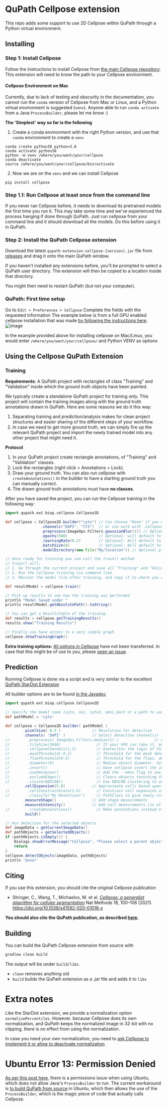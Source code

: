 # QuPath Cellpose extension

This repo adds some support to use 2D Cellpose within QuPath through a Python virtual environment.


## Installing

### Step 1: Install Cellpose

Follow the instructions to install Cellpose from [the main Cellpose repository](https://github.com/mouseland/cellpose).
This extension will need to know the path to your Cellpose environment.

#### Cellpose Environment on Mac
Currently, due to lack of testing and obscurity in the documentation, you cannot run the `conda` version of Cellpose from Mac or Linux, and a Python virtual environment is suggested (`venv`). Anyone able to run `conda activate` from a Java `ProcessBuilder`, please let me know :)

**The 'Simplest' way so far is the following**
1. Create a conda environment with the right Python version, and use that `conda` environment to create a `venv`
```
conda create python38 python=3.8
conda activate python38
python -m venv /where/you/want/your/cellpose
conda deactivate
source /where/you/want/your/cellpose/bin/activate
```
2. Now we are on the `venv` and we can install Cellpose
```
pip install cellpose 
```

### Step 1.1: Run Cellpose at least once from the command line

If you never ran Cellpose before, it needs to download its pretrained models the first time you run it. This may take some time and we've experienced the process hanging if done through QuPath. Just run cellpose from your command line and it should download all the models. Do this before using it in QuPath.

### Step 2: Install the QuPath Cellpose extension
Download the latest `qupath-extension-cellpose-[version].jar` file from [releases](https://github.com/biop/qupath-extension-cellpose/releases) and drag it onto the main QuPath window.

If you haven't installed any extensions before, you'll be prompted to select a QuPath user directory.
The extension will then be copied to a location inside that directory.

You might then need to restart QuPath (but not your computer).

### QuPath: First time setup
Go to `Edit > Preferences > Cellpose`
Complete the fields with the requested information
The example below is from a full GPU enabled cellpose installation that was made [by following the instructions here](https://c4science.ch/w/bioimaging_and_optics_platform_biop/computers-servers/software/gpu-deep-learning/python-venv/#cellpose). 
![image](https://user-images.githubusercontent.com/319932/137691866-2e15d4b5-526c-4360-9d1d-710bb285fd09.png)

In the example provided above for installing cellpose on Mac/Linux, you would enter `/where/you/want/your/cellpose/` and Python VENV as options

## Using the Cellpose QuPath Extension

### Training

**Requirements**:
A QuPath project with rectangles of class "Training" and "Validation" inside which the ground truth objects have been painted.

We typically create a standalone QuPath project for training only. This project will contain the training images along with the ground truth annotations drawn in QuPath.
Here are some reasons we do it this way:
1. Separating training and prediction/analysis makes for clean project structures and easier sharing of the different steps of your workflow.
2. In case we need to get more ground truth, we can simply fire up the relevant QuPath project and import the newly trained model into any other project that might need it.

**Protocol**

1. In your QuPath project create rectangle annotations, of "Training" and "Validation" classes.
2. Lock the rectangles (right click > Annotations > Lock). 
3. Draw your ground truth. You can also run cellpose with `createAnnotations()` in the builder to have a starting ground truth you can manually correct. 
4. The drawn ground truth annotations must have **no classes**.

After you have saved the project, you can run the Cellpose training in the following way:

```groovy
import qupath.ext.biop.cellpose.Cellpose2D

def cellpose = Cellpose2D.builder("cyto") // Can choose "None" if you want to train from scratch
                .channels("DAPI", "CY3")  // or use work with .cellposeChannels( channel1, channel2 ) and follow the cellpose way
                .preprocess(ImageOps.Filters.gaussianBlur(1)) // Optional preprocessing QuPath Ops 
                .epochs(500)              // Optional: will default to 500
                .learningRate(0.2)        // Optional: Will default to 0.2
                .batchSize(8)             // Optional: Will default to 8
                .modelDirectory(new File("My/location")) // Optional place to store resulting model. Will default to QuPath project root, and make a 'models' folder 

// Once ready for training you can call the train() method
// train() will:
// 1. Go through the current project and save all "Training" and "Validation" regions into a temp folder (inside the current project)
// 2. Run the cellpose training via command line
// 3. Recover the model file after training, and copy it to where you defined in the builder, returning the reference to it

def resultModel = cellpose.train()

// Pick up results to see how the training was performed
println "Model Saved under "
println resultModel.getAbsolutePath().toString()

// You can get a ResultsTable of the training. 
def results = cellpose.getTrainingResults()
results.show("Training Results")

// Finally you have access to a very simple graph 
cellpose.showTrainingGraph()

```

**Extra training options:**
[All options in Cellpose](https://github.com/MouseLand/cellpose/blob/45f1a3c640efb8ca7d252712620af6f58d024c55/cellpose/__main__.py#L36) have not been transferred. 
In case that this might be of use to you, please [open an issue](https://github.com/BIOP/qupath-extension-cellpose/issues). 

## Prediction 

Running Cellpose is done via a script and is very similar to the excellent [QuPath StarDist Extension](https://github.com/qupath/qupath-extension-stardist)

All builder options are to be found [in the Javadoc](https://biop.github.io/qupath-extension-cellpose/)

```groovy
import qupath.ext.biop.cellpose.Cellpose2D

// Specify the model name (cyto, nuc, cyto2, omni_bact or a path to your custom model)
def pathModel = 'cyto'

def cellpose = Cellpose2D.builder( pathModel )
        .pixelSize( 0.5 )              // Resolution for detection
        .channels( 'DAPI' )            // Select detection channel(s)
//        .preprocess( ImageOps.Filters.median(1) )                // List of preprocessing ImageOps to run on the images before exporting them
//        .tileSize(2048)                // If your GPU can take it, make larger tiles to process fewer of them. Useful for Omnipose
//        .cellposeChannels(1,2)         // Overwrites the logic of this plugin with these two values. These will be sent directly to --chan and --chan2
//        .maskThreshold(-0.2)           // Threshold for the mask detection, defaults to 0.0
//        .flowThreshold(0.5)            // Threshold for the flows, defaults to 0.4 
//        .diameter(0)                   // Median object diameter. Set to 0.0 for the `bact_omni` model or for automatic computation
//        .invert()                      // Have cellpose invert the image
//        .useOmnipose()                 // Add the --omni flag to use the omnipose segmentation model
//        .excludeEdges()                // Clears objects toutching the edge of the image (Not of the QuPath ROI)
//        .clusterDBSCAN()               // Use DBSCAN clustering to avoir over-segmenting long object
        .cellExpansion(5.0)            // Approximate cells based upon nucleus expansion
//        .cellConstrainScale(1.5)       // Constrain cell expansion using nucleus size
//        .classify("My Detections")     // PathClass to give newly created objects
        .measureShape()                // Add shape measurements
        .measureIntensity()            // Add cell measurements (in all compartments)  
//        .createAnnotations()           // Make annotations instead of detections. This ignores cellExpansion
        .build()

// Run detection for the selected objects
def imageData = getCurrentImageData()
def pathObjects = getSelectedObjects()
if (pathObjects.isEmpty()) {
    Dialogs.showErrorMessage("Cellpose", "Please select a parent object!")
    return
}
cellpose.detectObjects(imageData, pathObjects)
println 'Done!'
```

## Citing
If you use this extension, you should cite the original Cellpose publication
- Stringer, C., Wang, T., Michaelos, M. et al. 
[*Cellpose: a generalist algorithm for cellular segmentation*](https://arxiv.org/abs/1806.03535)
Nat Methods 18, 100–106 (2021). https://doi.org/10.1038/s41592-020-01018-x

**You should also cite the QuPath publication, as described [here](https://qupath.readthedocs.io/en/stable/docs/intro/citing.html).**


## Building
You can build the QuPath Cellpose extension from source with

```bash
gradlew clean build
```

The output will be under `build/libs`.

* `clean` removes anything old
* `build` builds the QuPath extension as a *.jar* file and adds it to `libs`

# Extra notes
Like the StarDist extension, we provide a normalization option `normalizePercentiles`.
However. because Cellpose does its own normalization, and QuPath keeps the normalized image in 32-bit with no clipping, there is no effect from using the normalization. 

In case you need your own normalization, you need to [ask Cellpose to implement it or allow to deactivate normalization](https://github.com/MouseLand/cellpose/issues).

# Ubuntu Error 13: Permission Denied
[As per this post here](https://forum.image.sc/t/could-not-execute-system-command-in-qupath-thanks-to-groovy-script-and-java-processbuilder-class/61629/2?u=oburri), there is a permissions issue when using Ubuntu, which does not allow Java's `ProcessBuilder` to run. The current workaround is [to build QuPath from source](https://qupath.readthedocs.io/en/stable/docs/reference/building.html) in Ubuntu, which then allows the use of the `ProcessBuilder`, which is the magic piece of code that actually calls Cellpose.
